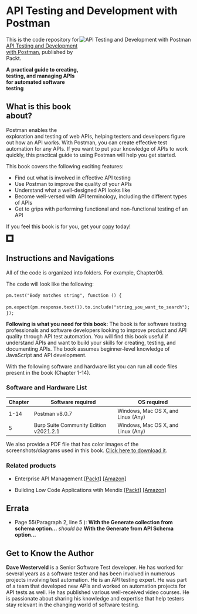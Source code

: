 # API Testing and Development with Postman

<a href="https://www.packtpub.com/product/api-testing-and-development-with-postman/9781800569201"><img src="https://static.packt-cdn.com/products/9781800569201/cover/smaller" alt="API Testing and Development with Postman" height="256px" align="right"></a>

This is the code repository for [API Testing and Development with Postman](https://www.packtpub.com/product/api-testing-and-development-with-postman/9781800569201), published by Packt.

**A practical guide to creating, testing, and managing APIs for automated software testing**

## What is this book about?
Postman enables the exploration and testing of web APIs, helping testers and developers figure out how an API works. With Postman, you can create effective test automation for any APIs. If you want to put your knowledge of APIs to work quickly, this practical guide to using Postman will help you get started.

This book covers the following exciting features: 
* Find out what is involved in effective API testing					
* Use Postman to improve the quality of your APIs
* Understand what a well-designed API looks like
* Become well-versed with API terminology, including the different types of APIs
* Get to grips with performing functional and non-functional testing of an API

If you feel this book is for you, get your [copy](https://www.amazon.com/dp/1800569203) today!

<a href="https://www.packtpub.com/?utm_source=github&utm_medium=banner&utm_campaign=GitHubBanner"><img src="https://raw.githubusercontent.com/PacktPublishing/GitHub/master/GitHub.png" 
alt="https://www.packtpub.com/" border="5" /></a>


## Instructions and Navigations
All of the code is organized into folders. For example, Chapter06.

The code will look like the following:
```
pm.test("Body matches string", function () {
   pm.expect(pm.response.text()).to.include("string_you_want_to_search");
});

```

**Following is what you need for this book:**
The book is for software testing professionals and software developers looking to improve product and API quality through API test automation. You will find this book useful if understand APIs and want to build your skills for creating, testing, and documenting APIs. The book assumes beginner-level knowledge of JavaScript and API development.

With the following software and hardware list you can run all code files present in the book (Chapter 1-14).

### Software and Hardware List

| Chapter  | Software required                   | OS required                        |
| -------- | ------------------------------------| -----------------------------------|
| 1-14        | Postman v8.0.7                     | Windows, Mac OS X, and Linux (Any) |
| 5        | Burp Suite Community Edition v2021.2.1            | Windows, Mac OS X, and Linux (Any) |



We also provide a PDF file that has color images of the screenshots/diagrams used in this book. [Click here to download it](https://static.packt-cdn.com/downloads/9781800569201_ColorImages.pdf).


### Related products <Other books you may enjoy>
* Enterprise API Management [[Packt]](https://www.packtpub.com/product/enterprise-api-management/9781787284432) [[Amazon]](https://www.amazon.in/dp/1787284433)

* Building Low Code Applications wtih Mendix [[Packt]](https://www.packtpub.com/product/building-low-code-applications-with-mendix/9781800201422) [[Amazon]](https://www.amazon.com/dp/1800201427)
   
## Errata 
 * Page 55(Paragraph 2, line 5 ): **With the Generate collection from schema option...**  _should be_ **With the Generate from API Schema option...** 

## Get to Know the Author
**Dave Westerveld**
is a Senior Software Test developer. He has worked for several years as a software tester and has been involved in numerous projects involving test automation. He is an API testing expert. He was part of a team that developed new APIs and worked on automation projects for API tests as well. He has published various well-received video courses. He is passionate about sharing his knowledge and expertise that help testers stay relevant in the changing world of software testing.


